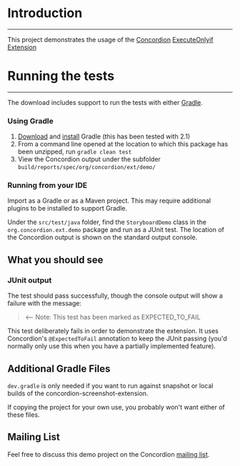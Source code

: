 # Introduction
------------

This project demonstrates the usage of the [Concordion](http://concordion.org) [ExecuteOnlyif Extension](http://github.com/concordion/concordion-executeonlyif-extension) 

    
# Running the tests
---------------------------

The download includes support to run the tests with either <a href="http://www.gradle.org/">Gradle</a>.  
    
### Using Gradle
1. [Download](http://www.gradle.org/downloads.html) and [install](http://www.gradle.org/installation.html) Gradle (this has been tested with 2.1)
1. From a command line opened at the location to which this package has been unzipped, run `gradle clean test`
1. View the Concordion output under the subfolder `build/reports/spec/org/concordion/ext/demo/`
    
### Running from your IDE
Import as a Gradle or as a Maven project. This may require additional plugins to be installed to support Gradle.

Under the `src/test/java` folder, find the `StoryboardDemo` class in the `org.concordion.ext.demo` package and run as a JUnit test. The location of the Concordion output is shown on the standard output console.


What you should see
--------------------------------
    
### JUnit output
The test should pass successfully, though the console output will show a failure with the message:

> <-- Note: This test has been marked as EXPECTED_TO_FAIL

This test deliberately fails in order to demonstrate the extension.  It uses Concordion's `@ExpectedToFail` annotation to keep the JUnit passing (you'd normally only use this when you have a partially implemented feature).


Additional Gradle Files
-----------------------
`dev.gradle` is only needed if you want to run against snapshot or local builds of the concordion-screenshot-extension.

If copying the project for your own use, you probably won't want either of these files.


Mailing List
-----------------
Feel free to discuss this demo project on the Concordion [mailing list](https://groups.google.com/d/forum/concordion).

